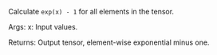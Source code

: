 Calculate `exp(x) - 1` for all elements in the tensor.

Args:
    x: Input values.

Returns:
    Output tensor, element-wise exponential minus one.
